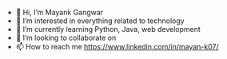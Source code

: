 - 👋 Hi, I’m Mayank Gangwar
- 👀 I’m interested in everything related to technology
- 🌱 I’m currently learning Python, Java, web development
- 💞️ I’m looking to collaborate on 
- 📫 How to reach me https://www.linkedin.com/in/mayan-k07/

<!---
mayan-k7/mayan-k7 is a ✨ special ✨ repository because its `README.md` (this file) appears on your GitHub profile.
You can click the Preview link to take a look at your changes.
--->

